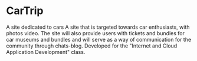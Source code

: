 # CarTrip
A site dedicated to cars
A site that is targeted towards car enthusiasts, with photos video.
The site will also provide users with tickets and bundles for car museums and bundles and will serve as a way of communication for the community through chats-blog.
Developed for the "Internet and Cloud Application Development" class.
